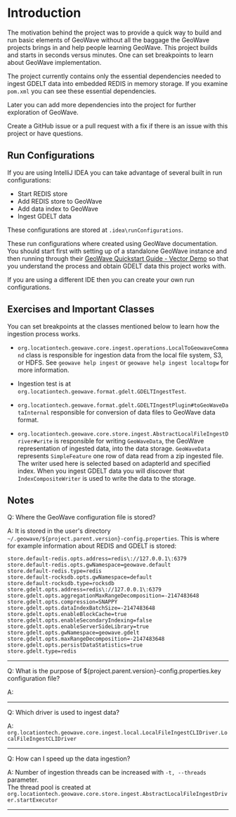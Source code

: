 # Introduction

The motivation behind the project was to provide a quick way
 to build and run basic elements of GeoWave without all the baggage
 the GeoWave projects brings in and help people learning GeoWave.
 This project builds and starts in seconds versus minutes. One can set breakpoints
 to learn about GeoWave implementation.
 
 
The project currently contains only the essential dependencies needed to ingest GDELT data
 into embedded REDIS in memory storage. If you examine `pom.xml` you can see these
 essential dependencies.
 
 
Later you can add more dependencies into the project for further exploration of GeoWave. 

Create a GitHub issue or a pull request with a fix if there is an issue with this project or have questions.

 
## Run Configurations 
If you are using IntelliJ IDEA you can take advantage of several built in run configurations:
* Start REDIS store
* Add REDIS store to GeoWave
* Add data index to GeoWave
* Ingest GDELT data

These configurations are stored at `.idea\runConfigurations`.


These run configurations where created using GeoWave documentation. You should start first
with setting up of a standalone GeoWave instance and then running through their
[GeoWave Quickstart Guide - Vector Demo](https://locationtech.github.io/geowave/walkthrough-vector.html#)
 so that you understand the process and obtain GDELT data this project works with.  

 
If you are using a different IDE then you can create your own run configurations.


## Exercises and Important Classes

You can set breakpoints at the classes mentioned below to learn how the ingestion process works.

* `org.locationtech.geowave.core.ingest.operations.LocalToGeowaveCommand` class is responsible for ingestion
data from the local file system, S3, or HDFS. See `geowave help ingest` or `geowave help ingest localtogw`
for more information.

* Ingestion test is at `org.locationtech.geowave.format.gdelt.GDELTIngestTest`.

* `org.locationtech.geowave.format.gdelt.GDELTIngestPlugin#toGeoWaveDataInternal` responsible for conversion
 of data files to GeoWave data format.

* `org.locationtech.geowave.core.store.ingest.AbstractLocalFileIngestDriver#write` is responsible
 for writing `GeoWaveData`, the GeoWave representation of ingested data, into the data storage.
 `GeoWaveData` represents `SimpleFeature` one row of data read from a zip ingested file.
 The writer used here is selected based on adapterId and specified index. When you ingest GDELT data
 you will discover that `IndexCompositeWriter` is used to write the data to the storage. 
 


## Notes
Q: Where the GeoWave configuration file is stored?

A: It is stored in the user's directory `~/.geowave/${project.parent.version}-config.properties`.
This is where for example information about REDIS and GDELT is stored:
```
store.default-redis.opts.address=redis\://127.0.0.1\:6379
store.default-redis.opts.gwNamespace=geowave.default
store.default-redis.type=redis
store.default-rocksdb.opts.gwNamespace=default
store.default-rocksdb.type=rocksdb
store.gdelt.opts.address=redis\://127.0.0.1\:6379
store.gdelt.opts.aggregationMaxRangeDecomposition=-2147483648
store.gdelt.opts.compression=SNAPPY
store.gdelt.opts.dataIndexBatchSize=-2147483648
store.gdelt.opts.enableBlockCache=true
store.gdelt.opts.enableSecondaryIndexing=false
store.gdelt.opts.enableServerSideLibrary=true
store.gdelt.opts.gwNamespace=geowave.gdelt
store.gdelt.opts.maxRangeDecomposition=-2147483648
store.gdelt.opts.persistDataStatistics=true
store.gdelt.type=redis
```
---
Q: What is the purpose of ${project.parent.version}-config.properties.key configuration file?

A:  

---
Q: Which driver is used to ingest data?

A: `org.locationtech.geowave.core.ingest.local.LocalFileIngestCLIDriver.LocalFileIngestCLIDriver`

--- 
Q: How can I speed up the data ingestion?

A: Number of ingestion threads can be increased with `-t, --threads` parameter.\
The thread pool is created at `org.locationtech.geowave.core.store.ingest.AbstractLocalFileIngestDriver.startExecutor`

---
